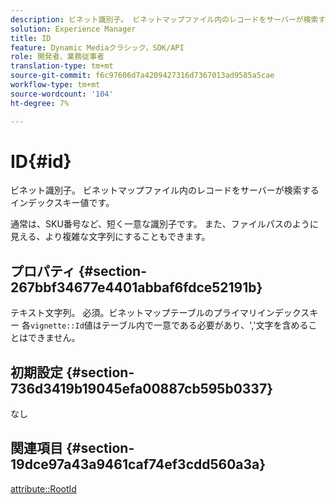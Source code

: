 ```yaml
---
description: ビネット識別子。 ビネットマップファイル内のレコードをサーバーが検索するインデックスキー値です。
solution: Experience Manager
title: ID
feature: Dynamic Mediaクラシック，SDK/API
role: 開発者、業務従事者
translation-type: tm+mt
source-git-commit: f6c97606d7a4209427316d7367013ad9585a5cae
workflow-type: tm+mt
source-wordcount: '104'
ht-degree: 7%

---
```



# ID{#id}

ビネット識別子。 ビネットマップファイル内のレコードをサーバーが検索するインデックスキー値です。

通常は、SKU番号など、短く一意な識別子です。 また、ファイルパスのように見える、より複雑な文字列にすることもできます。

## プロパティ {#section-267bbf34677e4401abbaf6fdce52191b}

テキスト文字列。 必須。ビネットマップテーブルのプライマリインデックスキー 各`vignette::Id`値はテーブル内で一意である必要があり、&#39;,&#39;文字を含めることはできません。

## 初期設定 {#section-736d3419b19045efa00887cb595b0337}

なし

## 関連項目 {#section-19dce97a43a9461caf74ef3cdd560a3a}

[attribute::RootId](../../../../../ir-api/material-cat/image-rendering-api-ref/c-ir-material-catalog/c-ir-attributes-reference/r-ir-rootid.md#reference-54b42b7125824be593378c1accb70d5a)
